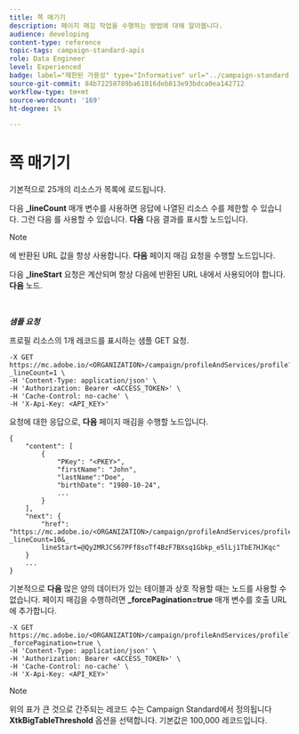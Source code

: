 ```yaml
---
title: 쪽 매기기
description: 페이지 매김 작업을 수행하는 방법에 대해 알아봅니다.
audience: developing
content-type: reference
topic-tags: campaign-standard-apis
role: Data Engineer
level: Experienced
badge: label="제한된 가용성" type="Informative" url="../campaign-standard-migration-home.md" tooltip="마이그레이션된 사용자 Campaign Standard으로 제한됨"
source-git-commit: 84b72258789ba61016deb813e93bdca0ea142712
workflow-type: tm+mt
source-wordcount: '169'
ht-degree: 1%

---
```


# 쪽 매기기

기본적으로 25개의 리소스가 목록에 로드됩니다.

다음 **_lineCount** 매개 변수를 사용하면 응답에 나열된 리소스 수를 제한할 수 있습니다.  그런 다음 를 사용할 수 있습니다. **다음** 다음 결과를 표시할 노드입니다.

>[!NOTE]
>
>에 반환된 URL 값을 항상 사용합니다. **다음** 페이지 매김 요청을 수행할 노드입니다.
>
>다음 **_lineStart** 요청은 계산되며 항상 다음에 반환된 URL 내에서 사용되어야 합니다. **다음** 노드.

<br/>

***샘플 요청***

프로필 리소스의 1개 레코드를 표시하는 샘플 GET 요청.

```
-X GET https://mc.adobe.io/<ORGANIZATION>/campaign/profileAndServices/profile?_lineCount=1 \
-H 'Content-Type: application/json' \
-H 'Authorization: Bearer <ACCESS_TOKEN>' \
-H 'Cache-Control: no-cache' \
-H 'X-Api-Key: <API_KEY>'
```

요청에 대한 응답으로, **다음** 페이지 매김을 수행할 노드입니다.

```
{
    "content": [
        {
            "PKey": "<PKEY>",
            "firstName": "John",
            "lastName":"Doe",
            "birthDate": "1980-10-24",
            ...
        }
    ],
    "next": {
        "href": "https://mc.adobe.io/<ORGANIZATION>/campaign/profileAndServices/profile/email?_lineCount=10&_
        lineStart=@Qy2MRJCS67PFf8soTf4BzF7BXsq1Gbkp_e5lLj1TbE7HJKqc"
    }
    ...
}
```

기본적으로 **다음** 많은 양의 데이터가 있는 테이블과 상호 작용할 때는 노드를 사용할 수 없습니다. 페이지 매김을 수행하려면 **_forcePagination=true** 매개 변수를 호출 URL에 추가합니다.

```
-X GET https://mc.adobe.io/<ORGANIZATION>/campaign/profileAndServices/profile?_forcePagination=true \
-H 'Content-Type: application/json' \
-H 'Authorization: Bearer <ACCESS_TOKEN>' \
-H 'Cache-Control: no-cache' \
-H 'X-Api-Key: <API_KEY>'
```

>[!NOTE]
>
>위의 표가 큰 것으로 간주되는 레코드 수는 Campaign Standard에서 정의됩니다 **XtkBigTableThreshold** 옵션을 선택합니다. 기본값은 100,000 레코드입니다.
